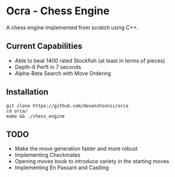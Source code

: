 # Ocra - Chess Engine
A chess engine implemented from scratch using C++.

## Current Capabilities 
- Able to beat 1400 rated Stockfish (at least in terms of pieces)
- Depth-6 Perft in 7 seconds
- Alpha-Beta Search with Move Ordering

## Installation 

```shell
git clone https://github.com/devanshsonii/orca
cd orca/
make && ./chess_engine
```

## TODO
- Make the move generation faster and more robust
- Implementing Checkmates
- Opening moves book to introduce variety in the starting moves
- Implementing En Passant and Castling
